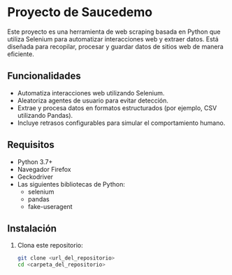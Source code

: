 # Proyecto de Saucedemo

Este proyecto es una herramienta de web scraping basada en Python que utiliza Selenium para automatizar interacciones web y extraer datos. Está diseñada para recopilar, procesar y guardar datos de sitios web de manera eficiente.

## Funcionalidades

- Automatiza interacciones web utilizando Selenium.
- Aleatoriza agentes de usuario para evitar detección.
- Extrae y procesa datos en formatos estructurados (por ejemplo, CSV utilizando Pandas).
- Incluye retrasos configurables para simular el comportamiento humano.

## Requisitos

- Python 3.7+
- Navegador Firefox
- Geckodriver
- Las siguientes bibliotecas de Python:
  - selenium
  - pandas
  - fake-useragent

## Instalación

1. Clona este repositorio:
   ```bash
   git clone <url_del_repositorio>
   cd <carpeta_del_repositorio>
